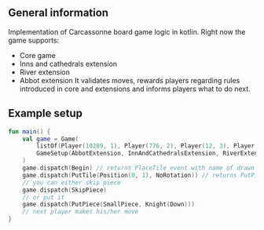 ## General information
Implementation of Carcassonne board game logic in kotlin.
Right now the game supports:
- Core game
- Inns and cathedrals extension
- River extension
- Abbot extension
It validates moves, rewards players regarding rules introduced in core and extensions and informs players what to do next.

## Example setup
```kotlin
fun main() {
    val game = Game(
        listOf(Player(10289, 1), Player(776, 2), Player(12, 3), Player(817, 4)),
        GameSetup(AbbotExtension, InnAndCathedralsExtension, RiverExtension)
    )
    game.dispatch(Begin) // returns PlaceTile event with name of drawn tile
    game.dispatch(PutTile(Position(0, 1), NoRotation)) // returns PutPiece event
    // you can either skip piece
    game.dispatch(SkipPiece)
    // or put it
    game.dispatch(PutPiece(SmallPiece, Knight(Down)))
    // next player makes his/her move
}
```
